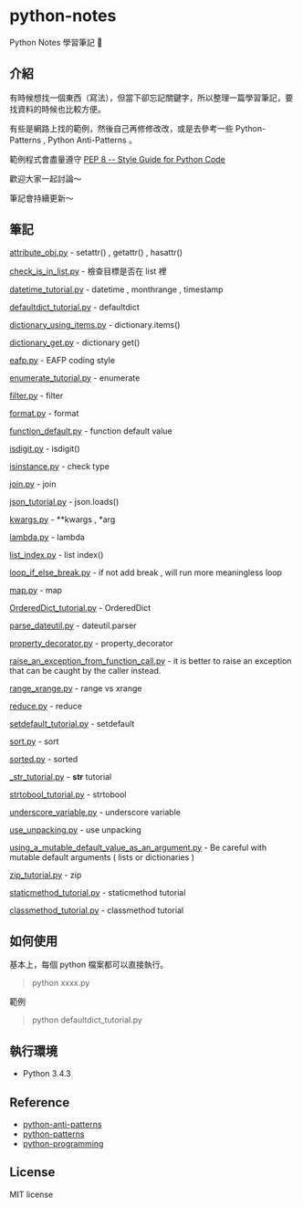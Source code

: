 # python-notes
Python Notes 學習筆記 📝

## 介紹
有時候想找一個東西（寫法），但當下卻忘記關鍵字，所以整理一篇學習筆記，要找資料的時候也比較方便。

有些是網路上找的範例，然後自己再修修改改，或是去參考一些  Python-Patterns , Python Anti-Patterns 。

範例程式會盡量遵守 [PEP 8 -- Style Guide for Python Code](https://www.python.org/dev/peps/pep-0008/)

歡迎大家一起討論～

筆記會持續更新～

## 筆記
[attribute_obj.py](https://github.com/twtrubiks/python-notes/blob/master/attribute_obj.py) - setattr() , getattr() , hasattr()

[check_is_in_list.py](https://github.com/twtrubiks/python-notes/blob/master/check_is_in_list.py) -  檢查目標是否在 list 裡

[datetime_tutorial.py](https://github.com/twtrubiks/python-notes/blob/master/datetime_tutorial.py) - datetime , monthrange , timestamp

[defaultdict_tutorial.py](https://github.com/twtrubiks/python-notes/blob/master/defaultdict_tutorial.py) - defaultdict

[dictionary_using_items.py](https://github.com/twtrubiks/python-notes/blob/master/dictionary_using_items.py) - dictionary.items()

[dictionary_get.py](https://github.com/twtrubiks/python-notes/blob/master/dictionary_get.py) - dictionary get()

[eafp.py](https://github.com/twtrubiks/python-notes/blob/master/eafp.py) - EAFP coding style

[enumerate_tutorial.py](https://github.com/twtrubiks/python-notes/blob/master/enumerate_tutorial.py) - enumerate

[filter.py](https://github.com/twtrubiks/python-notes/blob/master/filter.py) - filter

[format.py](https://github.com/twtrubiks/python-notes/blob/master/format.py) - format

[function_default.py](https://github.com/twtrubiks/python-notes/blob/master/function_default.py) -  function default value

[isdigit.py](https://github.com/twtrubiks/python-notes/blob/master/isdigit.py) - isdigit()

[isinstance.py](https://github.com/twtrubiks/python-notes/blob/master/isinstance.py) - check type

[join.py](https://github.com/twtrubiks/python-notes/blob/master/join.py) - join

[json_tutorial.py](https://github.com/twtrubiks/python-notes/blob/master/json_tutorial.py) - json.loads()

[kwargs.py](https://github.com/twtrubiks/python-notes/blob/master/kwargs.py) - **kwargs , *arg

[lambda.py](https://github.com/twtrubiks/python-notes/blob/master/lambda.py) - lambda

[list_index.py](https://github.com/twtrubiks/python-notes/blob/master/list_index.py) - list index()

[loop_if_else_break.py](https://github.com/twtrubiks/python-notes/blob/master/loop_if_else_break.py) - if not add break , will run more meaningless loop

[map.py](https://github.com/twtrubiks/python-notes/blob/master/map.py) - map

[OrderedDict_tutorial.py](https://github.com/twtrubiks/python-notes/blob/master/OrderedDict_tutorial.py) - OrderedDict

[parse_dateutil.py](https://github.com/twtrubiks/python-notes/blob/master/parse_dateutil.py) - dateutil.parser

[property_decorator.py](https://github.com/twtrubiks/python-notes/blob/master/property_decorator.py) - property_decorator

[raise_an_exception_from_function_call.py](https://github.com/twtrubiks/python-notes/blob/master/raise_an_exception_from_function_call.py) - it is better to raise an exception that can be caught by the caller instead.

[range_xrange.py](https://github.com/twtrubiks/python-notes/blob/master/range_xrange.py) -  range vs xrange

[reduce.py](https://github.com/twtrubiks/python-notes/blob/master/reduce.py) - reduce

[setdefault_tutorial.py](https://github.com/twtrubiks/python-notes/blob/master/setdefault_tutorial.py) - setdefault

[sort.py](https://github.com/twtrubiks/python-notes/blob/master/sort.py) - sort

[sorted.py](https://github.com/twtrubiks/python-notes/blob/master/sorted.py) - sorted

[_str_tutorial.py](https://github.com/twtrubiks/python-notes/blob/master/_str_tutorial.py) - __str__  tutorial

[strtobool_tutorial.py](https://github.com/twtrubiks/python-notes/blob/master/strtobool_tutorial.py) - strtobool

[underscore_variable.py](https://github.com/twtrubiks/python-notes/blob/master/underscore_variable.py) -  underscore variable

[use_unpacking.py](https://github.com/twtrubiks/python-notes/blob/master/use_unpacking.py) - use unpacking

[using_a_mutable_default_value_as_an_argument.py](https://github.com/twtrubiks/python-notes/blob/master/using_a_mutable_default_value_as_an_argument.py) -  Be careful with mutable default arguments ( lists or dictionaries )

[zip_tutorial.py](https://github.com/twtrubiks/python-notes/blob/master/zip_tutorial.py) - zip

[staticmethod_tutorial.py](https://github.com/twtrubiks/python-notes/blob/master/staticmethod_tutorial.py) - staticmethod tutorial

[classmethod_tutorial.py](https://github.com/twtrubiks/python-notes/blob/master/classmethod_tutorial.py) - classmethod tutorial

## 如何使用
基本上，每個 python 檔案都可以直接執行。
> python  xxxx.py

範例

> python  defaultdict_tutorial.py

## 執行環境
* Python 3.4.3

## Reference
* [python-anti-patterns](https://docs.quantifiedcode.com/python-anti-patterns/index.html)
* [python-patterns](https://github.com/faif/python-patterns)
* [python-programming](https://www.programiz.com/python-programming)

## License
MIT license
